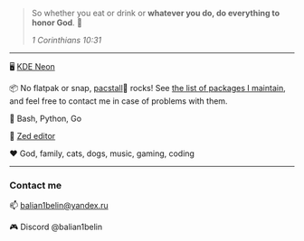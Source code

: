 > So whether you eat or drink or **whatever you do, do everything to honor God**. 🙏
>
> *1 Corinthians 10:31*

----

🖥️ [KDE Neon](https://neon.kde.org/)

📦 No flatpak or snap,  [pacstall](https://pacstall.dev/)🦙 rocks! See [the list of packages I maintain](https://pkg.go.dev/search?q=bibelin), and feel free to contact me in case of problems with them.

🧰 Bash, Python, Go

📝 [Zed editor](https://zed.dev)

❤ God, family, cats, dogs, music, gaming, coding

----

### Contact me

📫 balian1belin@yandex.ru

🎮 Discord @balian1belin 
